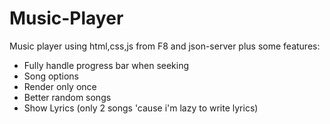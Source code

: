 # Music-Player
Music player using html,css,js from F8 and json-server plus some features:
+ Fully handle progress bar when seeking
+ Song options
+ Render only once
+ Better random songs 
+ Show Lyrics (only 2 songs 'cause i'm lazy to write lyrics)
